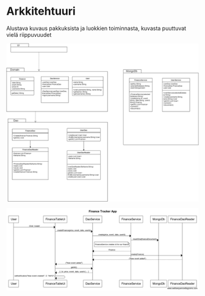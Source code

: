 # Arkkitehtuuri

Alustava kuvaus pakkuksista ja luokkien toiminnasta, kuvasta puuttuvat vielä riippuvuudet

 ![Arkkitehtuuri](/FinanceTrackerApp/dokumentaatio/kuvat/Arkkitehtuuri-0.7.png)

 ![Sekvenssikaavio](/FinanceTrackerApp/dokumentaatio/kuvat/Sekvenssikaavio.png)